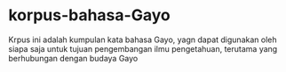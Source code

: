 # korpus-bahasa-Gayo
Krpus ini adalah kumpulan kata bahasa Gayo, yagn dapat digunakan oleh siapa saja untuk tujuan pengembangan ilmu pengetahuan, terutama yang berhubungan dengan budaya Gayo
